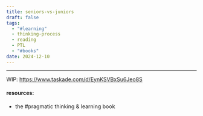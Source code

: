 ```yaml
---
title: seniors-vs-juniors
draft: false
tags:
  - "#learning"
  - thinking-process
  - reading
  - PTL
  - "#books"
date: 2024-12-10
---
```

 
---

 WIP: https://www.taskade.com/d/EynKSVBxSu6Jeo8S

#### resources:
* the #pragmatic thinking & learning book